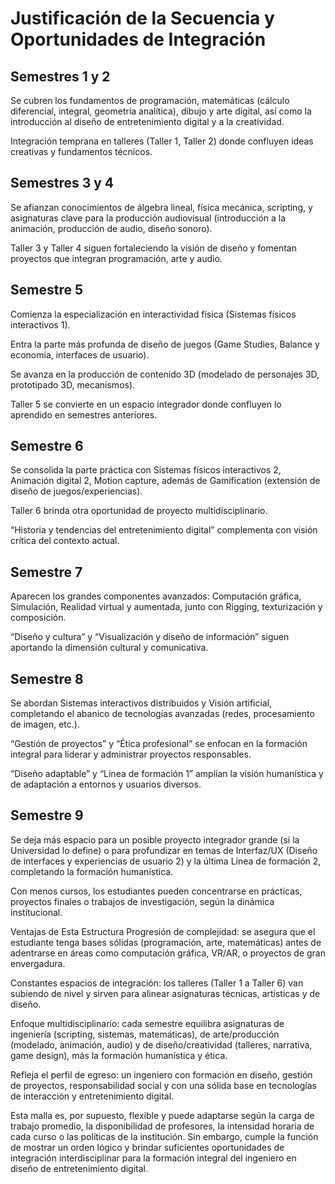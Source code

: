 # Justificación de la Secuencia y Oportunidades de Integración

## Semestres 1 y 2

Se cubren los fundamentos de programación, matemáticas (cálculo diferencial, integral, geometría analítica), dibujo y arte digital, así como la introducción al diseño de entretenimiento digital y a la creatividad.

Integración temprana en talleres (Taller 1, Taller 2) donde confluyen ideas creativas y fundamentos técnicos.

## Semestres 3 y 4

Se afianzan conocimientos de álgebra lineal, física mecánica, scripting, y asignaturas clave para la producción audiovisual (introducción a la animación, producción de audio, diseño sonoro).

Taller 3 y Taller 4 siguen fortaleciendo la visión de diseño y fomentan proyectos que integran programación, arte y audio.

## Semestre 5

Comienza la especialización en interactividad física (Sistemas físicos interactivos 1).

Entra la parte más profunda de diseño de juegos (Game Studies, Balance y economía, interfaces de usuario).

Se avanza en la producción de contenido 3D (modelado de personajes 3D, prototipado 3D, mecanismos).

Taller 5 se convierte en un espacio integrador donde confluyen lo aprendido en semestres anteriores.

## Semestre 6

Se consolida la parte práctica con Sistemas físicos interactivos 2, Animación digital 2, Motion capture, además de Gamification (extensión de diseño de juegos/experiencias).

Taller 6 brinda otra oportunidad de proyecto multidisciplinario.

“Historia y tendencias del entretenimiento digital” complementa con visión crítica del contexto actual.

## Semestre 7

Aparecen los grandes componentes avanzados: Computación gráfica, Simulación, Realidad virtual y aumentada, junto con Rigging, texturización y composición.

“Diseño y cultura” y “Visualización y diseño de información” siguen aportando la dimensión cultural y comunicativa.

## Semestre 8

Se abordan Sistemas interactivos distribuidos y Visión artificial, completando el abanico de tecnologías avanzadas (redes, procesamiento de imagen, etc.).

“Gestión de proyectos” y “Ética profesional” se enfocan en la formación integral para liderar y administrar proyectos responsables.

“Diseño adaptable” y “Línea de formación 1” amplían la visión humanística y de adaptación a entornos y usuarios diversos.

## Semestre 9

Se deja más espacio para un posible proyecto integrador grande (si la Universidad lo define) o para profundizar en temas de Interfaz/UX (Diseño de interfaces y experiencias de usuario 2) y la última Línea de formación 2, completando la formación humanística.

Con menos cursos, los estudiantes pueden concentrarse en prácticas, proyectos finales o trabajos de investigación, según la dinámica institucional.

Ventajas de Esta Estructura
Progresión de complejidad: se asegura que el estudiante tenga bases sólidas (programación, arte, matemáticas) antes de adentrarse en áreas como computación gráfica, VR/AR, o proyectos de gran envergadura.

Constantes espacios de integración: los talleres (Taller 1 a Taller 6) van subiendo de nivel y sirven para alinear asignaturas técnicas, artísticas y de diseño.

Enfoque multidisciplinario: cada semestre equilibra asignaturas de ingeniería (scripting, sistemas, matemáticas), de arte/producción (modelado, animación, audio) y de diseño/creatividad (talleres, narrativa, game design), más la formación humanística y ética.

Refleja el perfil de egreso: un ingeniero con formación en diseño, gestión de proyectos, responsabilidad social y con una sólida base en tecnologías de interacción y entretenimiento digital.

Esta malla es, por supuesto, flexible y puede adaptarse según la carga de trabajo promedio, la disponibilidad de profesores, la intensidad horaria de cada curso o las políticas de la institución. Sin embargo, cumple la función de mostrar un orden lógico y brindar suficientes oportunidades de integración interdisciplinar para la formación integral del ingeniero en diseño de entretenimiento digital.